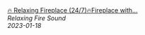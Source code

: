 <!--2024-01-14 01:04:00-->
<div class="yb">
  <a class="nodecor" href="/index.html?relaks/relaxing_fireplace_24_7fireplace_with_burning_logs_fire_sounds">
    <img class="preview" data-videoid="Rc6xBsiI6y8" src="https://i.ytimg.com/vi/Rc6xBsiI6y8/hqdefault_live.jpg" align="middle" alt="">
  </a>
  <div class="inlbl text">
    <a class="nodecor" href="/index.html?relaks/relaxing_fireplace_24_7fireplace_with_burning_logs_fire_sounds">🔥 Relaxing Fireplace (24/7)🔥Fireplace with...</a><br>
    <i class="smaller2">Relaxing Fire Sound</i><br>
    <i class="smaller3">2023-01-18</i>
  </div>
</div>
